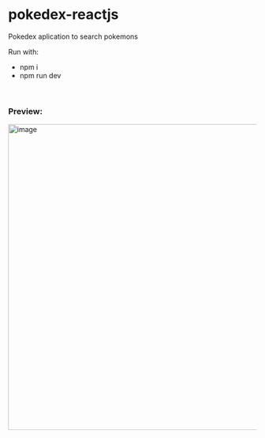 # pokedex-reactjs
Pokedex aplication to search pokemons

Run with:
- npm i
- npm run dev

</br>
<h3>Preview:</h3>

<img width="1366" height="619" alt="image" src="https://github.com/user-attachments/assets/5d5cbb7c-6b2e-472e-9a8f-0affce0f05d8" />
